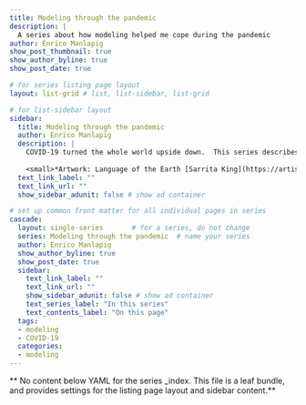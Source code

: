 ```yaml
---
title: Modeling through the pandemic
description: |
  A series about how modeling helped me cope during the pandemic
author: Enrico Manlapig
show_post_thumbnail: true
show_author_byline: true
show_post_date: true

# for series listing page layout
layout: list-grid # list, list-sidebar, list-grid

# for list-sidebar layout
sidebar: 
  title: Modeling through the pandemic
  author: Enrico Manlapig
  description: |
    COVID-19 turned the whole world upside down.  This series describes how modeling helped me through.
    
    <small>*Artwork: Language of the Earth [Sarrita King](https://artisticsolutionsgroup.com.au/). Used with permission.*<small>
  text_link_label: ""
  text_link_url: ""
  show_sidebar_adunit: false # show ad container

# set up common front matter for all individual pages in series
cascade:
  layout: single-series       # for a series, do not change
  series: Modeling through the pandemic  # name your series
  author: Enrico Manlapig
  show_author_byline: true
  show_post_date: true
  sidebar:
    text_link_label: ""
    text_link_url: ""
    show_sidebar_adunit: false # show ad container
    text_series_label: "In this series" 
    text_contents_label: "On this page" 
  tags:
  - modeling
  - COVID-19
  categories:
  - modeling
---
```


** No content below YAML for the series _index. This file is a leaf bundle, and provides settings for the listing page layout and sidebar content.**
